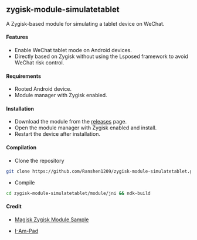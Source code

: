 ## zygisk-module-simulatetablet

A Zygisk-based module for simulating a tablet device on WeChat.

#### Features

- Enable WeChat tablet mode on Android devices.
- Directly based on Zygisk without using the Lsposed framework to avoid WeChat risk control.

#### Requirements

- Rooted Android device.
- Module manager with Zygisk enabled.

#### Installation

- Download the module from the [releases](https://github.com/Ranshen1209/zygisk-module-simulatetablet/releases) page.
- Open the module manager with Zygisk enabled and install.
- Restart the device after installation.

#### Compilation

- Clone the repository

```bash
git clone https://github.com/Ranshen1209/zygisk-module-simulatetablet.git
```

- Compile

```bash
cd zygisk-module-simulatetablet/module/jni && ndk-build
```

#### Credit

- [Magisk Zygisk Module Sample](https://github.com/topjohnwu/zygisk-module-sample)

- [I-Am-Pad](https://github.com/Houvven/I-Am-Pad)
